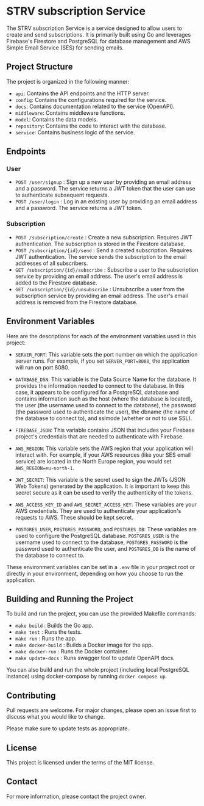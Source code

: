 # STRV subscription Service

The STRV subscription Service is a service designed to allow users to create and send subscriptions. It is primarily built using Go and leverages Firebase's Firestore and PostgreSQL for database management and AWS Simple Email Service (SES) for sending emails.

## Project Structure

The project is organized in the following manner:

- `api`: Contains the API endpoints and the HTTP server.
- `config`: Contains the configurations required for the service.
- `docs`: Contains documentation related to the service (OpenAPI).
- `middleware`: Contains middleware functions.
- `model`: Contains the data models.
- `repository`: Contains the code to interact with the database.
- `service`: Contains business logic of the service.

## Endpoints

### User

- `POST /user/signup` : Sign up a new user by providing an email address and a password. The service returns a JWT token that the user can use to authenticate subsequent requests.
- `POST /user/login` : Log in an existing user by providing an email address and a password. The service returns a JWT token.

### Subscription

- `POST /subscription/create` : Create a new subscription. Requires JWT authentication. The subscription is stored in the Firestore database.
- `POST /subscription/{id}/send` : Send a created subscription. Requires JWT authentication. The service sends the subscription to the email addresses of all subscribers.
- `GET /subscription/{id}/subscribe` : Subscribe a user to the subscription service by providing an email address. The user's email address is added to the Firestore database.
- `GET /subscription/{id}/unsubscribe` : Unsubscribe a user from the subscription service by providing an email address. The user's email address is removed from the Firestore database.

## Environment Variables

Here are the descriptions for each of the environment variables used in this project:

- `SERVER_PORT`: This variable sets the port number on which the application server runs. For example, if you set `SERVER_PORT=8080`, the application will run on port 8080.

- `DATABASE_DSN`: This variable is the Data Source Name for the database. It provides the information needed to connect to the database. In this case, it appears to be configured for a PostgreSQL database and contains information such as the host (where the database is located), the user (the username used to connect to the database), the password (the password used to authenticate the user), the dbname (the name of the database to connect to), and sslmode (whether or not to use SSL).

- `FIREBASE_JSON`: This variable contains JSON that includes your Firebase project's credentials that are needed to authenticate with Firebase.

- `AWS_REGION`: This variable sets the AWS region that your application will interact with. For example, if your AWS resources (like your SES email service) are located in the North Europe region, you would set `AWS_REGION=eu-north-1`.

- `JWT_SECRET`: This variable is the secret used to sign the JWTs (JSON Web Tokens) generated by the application. It is important to keep this secret secure as it can be used to verify the authenticity of the tokens.

- `AWS_ACCESS_KEY_ID` and `AWS_SECRET_ACCESS_KEY`: These variables are your AWS credentials. They are used to authenticate your application's requests to AWS. These should be kept secret.

- `POSTGRES_USER`, `POSTGRES_PASSWORD`, and `POSTGRES_DB`: These variables are used to configure the PostgreSQL database. `POSTGRES_USER` is the username used to connect to the database, `POSTGRES_PASSWORD` is the password used to authenticate the user, and `POSTGRES_DB` is the name of the database to connect to.

These environment variables can be set in a `.env` file in your project root or directly in your environment, depending on how you choose to run the application.

## Building and Running the Project

To build and run the project, you can use the provided Makefile commands:

- `make build` : Builds the Go app.
- `make test` : Runs the tests.
- `make run` : Runs the app.
- `make docker-build` : Builds a Docker image for the app.
- `make docker-run` : Runs the Docker container.
- `make update-docs` : Runs swagger tool to update OpenAPI docs.

You can also build and run the whole project (including local PostgreSQL instance) using docker-compose by running `docker compose up`.

## Contributing

Pull requests are welcome. For major changes, please open an issue first to discuss what you would like to change.

Please make sure to update tests as appropriate.

## License

This project is licensed under the terms of the MIT license.

## Contact

For more information, please contact the project owner.